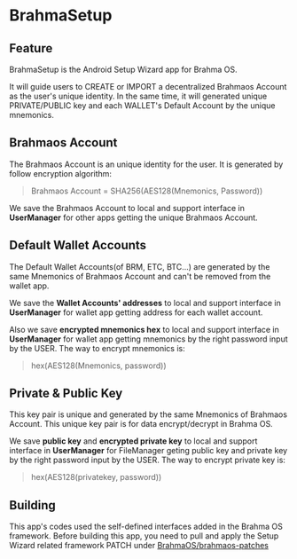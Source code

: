 # BrahmaSetup


Feature
------
BrahmaSetup is the Android Setup Wizard app for Brahma OS. 

It will guide users to CREATE or IMPORT a decentralized Brahmaos Account as the user's unique identity. In the same time, it will generated unique PRIVATE/PUBLIC key and each WALLET's Default Account by the unique mnemonics. 

Brahmaos Account
------
The Brahmaos Account is an unique identity for the user. It is generated by follow encryption algorithm:
> Brahmaos Account = SHA256(AES128(Mnemonics, Password))

We save the Brahmaos Account to local and support interface in **UserManager** for other apps getting the unique Brahmaos Account.

Default Wallet Accounts
------
The Default Wallet Accounts(of BRM, ETC, BTC...) are generated by the same Mnemonics of Brahmaos Account and can't be removed from the wallet app.

We save the **Wallet Accounts' addresses** to local and support interface in **UserManager** for wallet app getting address for each wallet account.

Also we save **encrypted mnemonics hex** to local and support interface in **UserManager** for wallet app getting mnemonics by the right password input by the USER. The way to encrypt mnemonics is:
> hex(AES128(Mnemonics, password))


Private & Public Key
------
This key pair is unique and generated by the same Mnemonics of Brahmaos Account. This unique key pair is for data encrypt/decrypt in Brahma OS.

We save **public key** and **encrypted private key** to local and support interface in **UserManager** for FileManager geting public key and private key by the right password input by the USER. The way to encrypt private key is:
> hex(AES128(privatekey, password))


Building
------
This app's codes used the self-defined interfaces added in the Brahma OS framework. Before building this app, you need to pull and apply the Setup Wizard related framework PATCH under [BrahmaOS/brahmaos-patches](https://github.com/BrahmaOS/brahmaos-patches)

